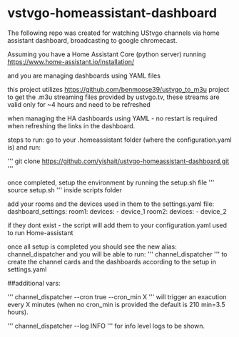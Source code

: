 # vstvgo-homeassistant-dashboard

The following repo was created for watching UStvgo channels via home assistant dashboard, broadcasting to google chromecast. 

Assuming you have a Home Assistant Core (python server) running 
https://www.home-assistant.io/installation/

and you are managing dashboards using YAML files

this project utilizes https://github.com/benmoose39/ustvgo_to_m3u project to get the .m3u streaming files provided by ustvgo.tv, these streams are valid only for ~4 hours and need to be refreshed

when managing the HA dashboards using YAML - no restart is required when refreshing the links in the dashboard.

steps to run:
go to your .homeassistant folder (where the configuration.yaml is)
and run:

'''
git clone https://github.com/yishait/ustvgo-homeassistant-dashboard.git
'''

once completed, setup the environment by running the setup.sh file
'''
source setup.sh
'''
inside scripts folder

add your rooms and the devices used in them to the settings.yaml file:
dashboard_settings:
  room1: 
    devices: 
      - device_1
  room2: 
    devices:
      - device_2

if they dont exist - the script will add them to your configuration.yaml used to run Home-assistant 

once all setup is completed you should see the new alias: channel_dispatcher
and you will be able to run:
'''
channel_dispatcher 
'''
to create the channel cards and the dashboards according to the setup in settings.yaml

##additional vars:

'''
channel_dispatcher --cron true --cron_min X
'''
will trigger an exacution every X minutes (when no cron_min is provided the default is 210 min=3.5 hours).

'''
channel_dispatcher --log INFO
'''
for info level logs to be shown.